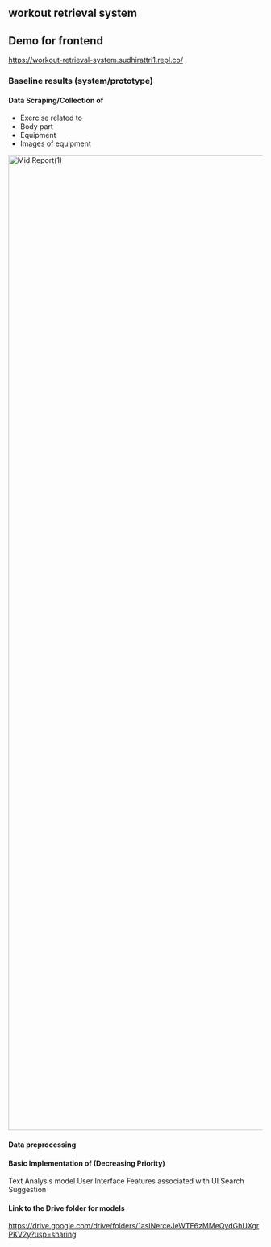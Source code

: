 ## workout retrieval system

## Demo for frontend
https://workout-retrieval-system.sudhirattri1.repl.co/

### Baseline results (system/prototype)

#### Data Scraping/Collection of
- Exercise related to 
- Body part
- Equipment
- Images of equipment
<img width="1936" alt="Mid Report(1)" src="https://user-images.githubusercontent.com/43843585/163447414-9ca70602-0580-40dc-a699-db3d00cb1ae7.png">


#### Data preprocessing

#### Basic Implementation of (Decreasing Priority)
Text Analysis model
User Interface
Features associated with UI
Search Suggestion

#### Link to the Drive folder for models 

https://drive.google.com/drive/folders/1asINerceJeWTF6zMMeQydGhUXgrPKV2y?usp=sharing

